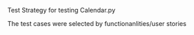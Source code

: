 Test Strategy for testing Calendar.py

The test cases were selected by functionanlities/user stories


